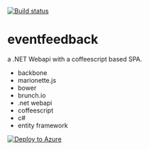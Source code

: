 [![Build status](https://ci.appveyor.com/api/projects/status/46uy2i853r8qhvp0?svg=true)](https://ci.appveyor.com/project/vip32/eventfeedback)

eventfeedback
=============
a .NET Webapi with a coffeescript based SPA.

- backbone
- marionette.js
- bower
- brunch.io
- .net webapi
- coffeescript
- c#
- entity framework

[![Deploy to Azure](http://azuredeploy.net/deploybutton.png)](https://azuredeploy.net/)
